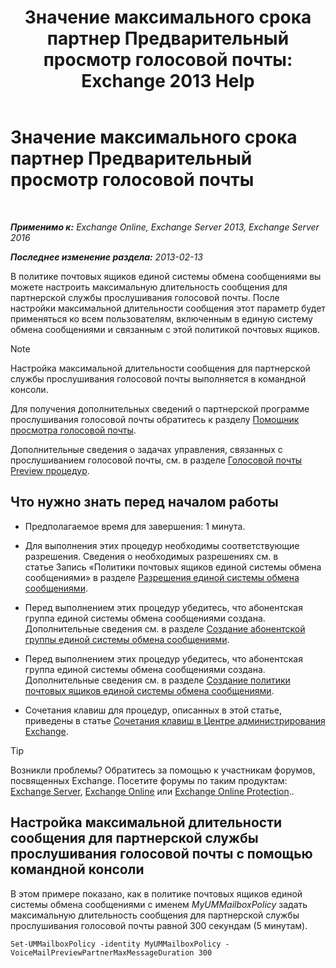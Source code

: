 ﻿---
title: 'Значение максимального срока партнер Предварительный просмотр голосовой почты: Exchange 2013 Help'
TOCTitle: Значение максимального срока партнер Предварительный просмотр голосовой почты
ms:assetid: 18f928ff-f4cc-4eed-a466-de13388780b3
ms:mtpsurl: https://technet.microsoft.com/ru-ru/library/Ff630912(v=EXCHG.150)
ms:contentKeyID: 51408007
ms.date: 05/22/2018
mtps_version: v=EXCHG.150
ms.translationtype: MT
---

# Значение максимального срока партнер Предварительный просмотр голосовой почты

 

_**Применимо к:** Exchange Online, Exchange Server 2013, Exchange Server 2016_

_**Последнее изменение раздела:** 2013-02-13_

В политике почтовых ящиков единой системы обмена сообщениями вы можете настроить максимальную длительность сообщения для партнерской службы прослушивания голосовой почты. После настройки максимальной длительности сообщения этот параметр будет применяться ко всем пользователям, включенным в единую систему обмена сообщениями и связанным с этой политикой почтовых ящиков.

> [!NOTE]  
> Настройка максимальной длительности сообщения для партнерской службы прослушивания голосовой почты выполняется в командной консоли.


Для получения дополнительных сведений о партнерской программе прослушивания голосовой почты обратитесь к разделу [Помощник просмотра голосовой почты](voice-mail-preview-advisor-exchange-2013-help.md).

Дополнительные сведения о задачах управления, связанных с прослушиванием голосовой почты, см. в разделе [Голосовой почты Preview процедур](voice-mail-preview-procedures-exchange-2013-help.md).

## Что нужно знать перед началом работы

  - Предполагаемое время для завершения: 1 минута.

  - Для выполнения этих процедур необходимы соответствующие разрешения. Сведения о необходимых разрешениях см. в статье Запись «Политики почтовых ящиков единой системы обмена сообщениями» в разделе [Разрешения единой системы обмена сообщениями](unified-messaging-permissions-exchange-2013-help.md).

  - Перед выполнением этих процедур убедитесь, что абонентская группа единой системы обмена сообщениями создана. Дополнительные сведения см. в разделе [Создание абонентской группы единой системы обмена сообщениями](create-a-um-dial-plan-exchange-2013-help.md).

  - Перед выполнением этих процедур убедитесь, что абонентская группа единой системы обмена сообщениями создана. Дополнительные сведения см. в разделе [Создание политики почтовых ящиков единой системы обмена сообщениями](create-a-um-mailbox-policy-exchange-2013-help.md).

  - Сочетания клавиш для процедур, описанных в этой статье, приведены в статье [Сочетания клавиш в Центре администрирования Exchange](keyboard-shortcuts-in-the-exchange-admin-center-exchange-online-protection-help.md).

> [!TIP]  
> Возникли проблемы? Обратитесь за помощью к участникам форумов, посвященных Exchange. Посетите форумы по таким продуктам: <a href="https://go.microsoft.com/fwlink/p/?linkid=60612">Exchange Server</a>, <a href="https://go.microsoft.com/fwlink/p/?linkid=267542">Exchange Online</a> или <a href="https://go.microsoft.com/fwlink/p/?linkid=285351">Exchange Online Protection</a>..


## Настройка максимальной длительности сообщения для партнерской службы прослушивания голосовой почты с помощью командной консоли

В этом примере показано, как в политике почтовых ящиков единой системы обмена сообщениями с именем *MyUMMailboxPolicy* задать максимальную длительность сообщения для партнерской службы прослушивания голосовой почты равной 300 секундам (5 минутам).

    Set-UMMailboxPolicy -identity MyUMMailboxPolicy -VoiceMailPreviewPartnerMaxMessageDuration 300

